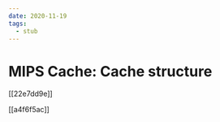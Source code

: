 ```yaml
---
date: 2020-11-19
tags: 
  - stub
---
```


# MIPS Cache: Cache structure

[[22e7dd9e]]

[[a4f6f5ac]]
